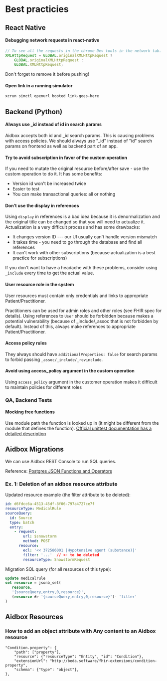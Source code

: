 # Best practicies

## React Native

#### Debugging network requests in react-native
```javascript
// To see all the requests in the chrome Dev tools in the network tab.
XMLHttpRequest = GLOBAL.originalXMLHttpRequest ?
    GLOBAL.originalXMLHttpRequest :
    GLOBAL.XMLHttpRequest;
```
Don't forget to remove it before pushing!

#### Open link in a running simulator

```sh
xcrun simctl openurl booted link-goes-here
```


## Backend (Python)

#### Always use _id instead of id in search params
Aidbox accepts both id and _id search params. This is causing problems with access policies.
We should always use "_id" instead of "id" search params on frontend as well as backend part of an app.

#### Try to avoid subscription in favor of the custom operation
If you need to mutate the original resource before/after save - use the custom operation to do it. It has some benefits:
* Version id won't be increased twice
* Easier to test
* You can make transactional queries: all or nothing

#### Don't use the display in references
Using `display` in references is a bad idea because it is denormalization and the original title can be changed so that you will need to actualize it. Actualization is a very difficult process and has some drawbacks:
* It changes version ID --- our UI usually can't handle version mismatch
* It takes time - you need to go through the database and find all references
* It can't work with other subscriptions (because actualization is a best practice for subscriptions)

If you don't want to have a headache with these problems, consider using `_include` every time to get the actual value.

#### User resource role in the system
User resources must contain only credentials and links to appropriate Patient/Practitioner. 

Practitioners can be used for admin roles and other roles (see FHIR spec for details). 
Using references to `User` should be forbidden because makes a potential vulnerability (because of _include/_assoc that is not forbidden by default). Instead of this, always make references to appropriate Patient/Practitioner.

#### Access policy rules
They always should have `additionalProperties: false` for search params to forbid passing `_assoc/_include/_revinclude`.


#### Avoid using access_policy argument in the custom operation
Using `access_policy` argument in the customer operation makes it difficult to maintain policies for different roles


### QA, Backend Tests

#### Mocking free functions
Use module path the function is looked up in (it might be different from the module that defines the function).
[Official unittest documentation has a detailed description](https://docs.python.org/3/library/unittest.mock.html#where-to-patch)



## Aidbox Migrations
We can use Aidbox REST Console to run SQL queries.

Reference: [Postgres JSON Functions and Operators](https://www.postgresql.org/docs/current/functions-json.html)

### Ex. 1: Deletion of an aidbox resource attribute

Updated resource example (the filter attribute to be deleted):
```yaml
id: d6fdcc6a-4513-45df-8f06-797a4727ce7f
resourceType: MedicalRule
sourceQuery:
  id: Source
  type: batch
  entry:
    - request:
        url: $snowstorm
        method: POST
      resource:
        ecl: '<< 372586001 |Hypotensive agent (substance)|'
        filter: '...'  // <- to be deleted
        resourceType: SnowstormRequest
```

Migration SQL query (for all resources of this type):
```sql
update medicalrule 
set resource = jsonb_set(
   resource, 
   '{sourceQuery,entry,0,resource}', 
   (resource #> '{sourceQuery,entry,0,resource}')- 'filter'
)
```

## Aidbox Resources

### How to add an object attribute with Any content to an Aidbox resource

```
"Condition.property": {
    "path": ["property"],
    "resource": {"resourceType": "Entity", "id": "Condition"},
    "extensionUrl": "http://beda.software/fhir-extensions/condition-property",
    "schema": {"type": "object"},
},
```

